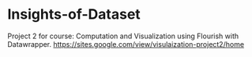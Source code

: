 # Insights-of-Dataset
Project 2 for course: Computation and Visualization using Flourish with Datawrapper.
https://sites.google.com/view/visulaization-project2/home

